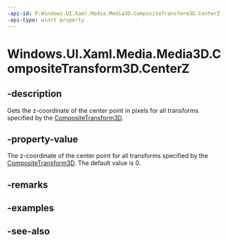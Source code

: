 ```yaml
---
-api-id: P:Windows.UI.Xaml.Media.Media3D.CompositeTransform3D.CenterZ
-api-type: winrt property
---
```


<!-- Property syntax
public double CenterZ { get;  set; }
-->

# Windows.UI.Xaml.Media.Media3D.CompositeTransform3D.CenterZ

## -description
Gets the z-coordinate of the center point in pixels for all transforms specified by the [CompositeTransform3D](compositetransform3d.md).



## -property-value
The z-coordinate of the center point for all transforms specified by the [CompositeTransform3D](compositetransform3d.md). The default value is 0.

## -remarks

## -examples

## -see-also
